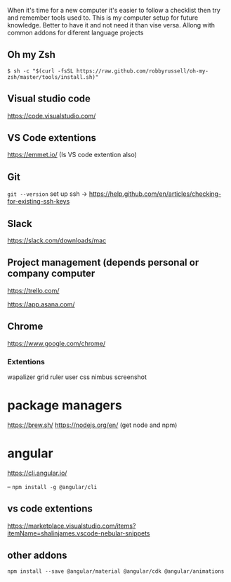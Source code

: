When it's time for a new computer it's easier to follow a checklist then try and remember tools used to. This is my computer setup for future knowledge. Better to have it and not need it than vise versa. Allong with common addons for diferent language projects

## Oh my Zsh
`$ sh -c "$(curl -fsSL https://raw.github.com/robbyrussell/oh-my-zsh/master/tools/install.sh)"`

## Visual studio code
https://code.visualstudio.com/

## VS Code extentions
https://emmet.io/ (Is VS code extention also) 

## Git
 `git --version`
set up ssh -> https://help.github.com/en/articles/checking-for-existing-ssh-keys

## Slack
https://slack.com/downloads/mac

## Project management (depends personal or company computer
https://trello.com/

https://app.asana.com/

## Chrome
https://www.google.com/chrome/

### Extentions
wapalizer
grid ruler
user css
nimbus screenshot

# package managers
https://brew.sh/
https://nodejs.org/en/ (get node and npm)

# angular 
https://cli.angular.io/

– `npm install -g @angular/cli`

## vs code extentions
https://marketplace.visualstudio.com/items?itemName=shalinjames.vscode-nebular-snippets

## other addons
`npm install --save @angular/material @angular/cdk @angular/animations`
